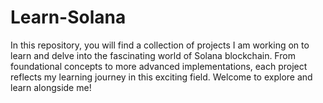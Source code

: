 # Learn-Solana
In this repository, you will find a collection of projects I am working on to learn and delve into the fascinating world of Solana blockchain. From foundational concepts to more advanced implementations, each project reflects my learning journey in this exciting field. Welcome to explore and learn alongside me!
